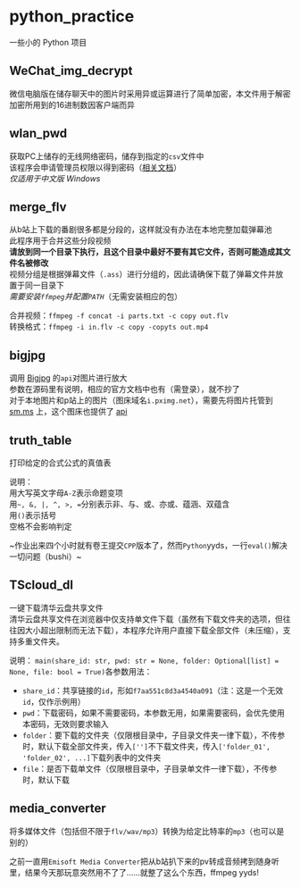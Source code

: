 # python_practice

一些小的 Python 项目

## WeChat_img_decrypt

微信电脑版在储存聊天中的图片时采用异或运算进行了简单加密，本文件用于解密  
加密所用到的16进制数因客户端而异

## wlan_pwd

获取PC上储存的无线网络密码，储存到指定的`csv`文件中  
该程序会申请管理员权限以得到密码（[相关文档](https://docs.microsoft.com/en-us/windows/win32/api/shellapi/nf-shellapi-shellexecutea)）  
*仅适用于中文版 Windows*

## merge_flv

从b站上下载的番剧很多都是分段的，这样就没有办法在本地完整加载弹幕池  
此程序用于合并这些分段视频  
**请放到同一个目录下执行，且这个目录中最好不要有其它文件，否则可能造成其文件名被修改**  
视频分组是根据弹幕文件（`.ass`）进行分组的，因此请确保下载了弹幕文件并放置于同一目录下  
*需要安装`ffmpeg`并配置`PATH`*（无需安装相应的包）

合并视频：`ffmpeg -f concat -i parts.txt -c copy out.flv`  
转换格式：`ffmpeg -i in.flv -c copy -copyts out.mp4`

## bigjpg

调用 [Bigjpg](https://bigjpg.com/) 的`api`对图片进行放大  
参数在源码里有说明，相应的官方文档中也有（需登录），就不抄了  
对于本地图片和p站上的图片（图床域名`i.pximg.net`），需要先将图片托管到 [sm.ms](https://sm.ms/) 上，这个图床也提供了 [api](https://doc.sm.ms/)

## truth_table

打印给定的合式公式的真值表

说明：  
用大写英文字母`A-Z`表示命题变项  
用`~, &, |, ^, >, =`分别表示非、与、或、亦或、蕴涵、双蕴含  
用`()`表示括号  
空格不会影响判定

~作业出来四个小时就有卷王提交`CPP`版本了，然而`Python`yyds，一行`eval()`解决一切问题（bushi）~

## TScloud_dl

一键下载清华云盘共享文件  
清华云盘共享文件在浏览器中仅支持单文件下载（虽然有下载文件夹的选项，但往往因大小超出限制而无法下载），本程序允许用户直接下载全部文件（未压缩），支持多重文件夹。

说明：
`main(share_id: str, pwd: str = None, folder: Optional[list] = None, file: bool = True)`各参数用法：

* `share_id`：共享链接的`id`，形如`f7aa551c8d3a4540a091`（注：这是一个无效`id`，仅作示例用）
* `pwd`：下载密码，如果不需要密码，本参数无用，如果需要密码，会优先使用本密码，无效则要求输入
* `folder`：要下载的文件夹（仅限根目录中，子目录文件夹一律下载），不传参时，默认下载全部文件夹，传入`['']`不下载文件夹，传入`['folder_01', 'folder_02', ...]`下载列表中的文件夹
* `file`：是否下载单文件（仅限根目录中，子目录单文件一律下载），不传参时，默认下载

## media_converter

将多媒体文件（包括但不限于`flv/wav/mp3`）转换为给定比特率的`mp3`（也可以是别的）

之前一直用`Emisoft Media Converter`把从b站扒下来的pv转成音频拷到随身听里，结果今天那玩意突然用不了了......就整了这么个东西，ffmpeg yyds!

